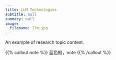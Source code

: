 ```yaml
---
title: LLM Technologies
subtitle: null
summary: null
image:
  filename: llm.jpg
---
```

An example of research topic content.

{{% callout note %}}
蓝色框，note
{{% /callout %}}
